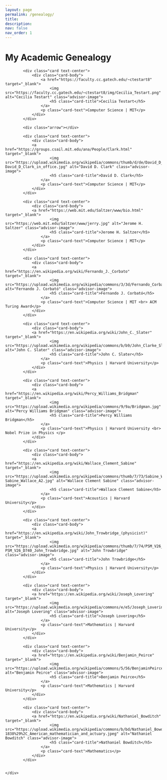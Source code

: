 ```yaml
---
layout: page
permalink: /genealogy/
title: 
description: 
nav: false
nav_order: 1
---
```














<head>
    <meta charset="UTF-8">
    <meta name="viewport" content="width=device-width, initial-scale=1.0">
    <title>Academic Genealogy</title>
    <style>
        .card {
            margin: 10px 0;
        }
        .arrow {
            width: 30px;
            height: 30px;
            background: url('https://commons.wikimedia.org/wiki/File:Arrow_down_font_awesome.svg') no-repeat center center;
            background-size: contain;
            margin: 10px auto;
        }
        .advisor-image {
            max-width: 100px;
            height: auto;
            border-radius: 50%;
            margin-bottom: 10px;
        }
    </style>
</head>


<div class="container">
    <h1 class="text-center mb-4">My Academic Genealogy</h1>
    <div class="row">
        <div class="col-md-8 offset-md-2">

            <div class="card text-center">
                <div class="card-body">
                    <a href="https://faculty.cc.gatech.edu/~ctestart8" target="_blank">
                        <img src="https://faculty.cc.gatech.edu/~ctestart8/img/Cecilia_Testart.png" alt="Cecilia Testart" class="advisor-image">
                        <h5 class="card-title">Cecilia Testart</h5>
                    </a>
                    <p class="card-text">Computer Science | MIT</p>
                </div>
            </div>

            <div class="arrow"></div>

            <div class="card text-center">
                <div class="card-body">
                <a href="https://groups.csail.mit.edu/ana/People/Clark.html" target="_blank">
                        <img src="https://upload.wikimedia.org/wikipedia/commons/thumb/d/de/David_D_Clark_in_office.jpg/480px-David_D_Clark_in_office.jpg" alt="David D. Clark" class="advisor-image">
                        <h5 class="card-title">David D. Clark</h5>
                    </a>
                    <p class="card-text">Computer Science | MIT</p>
                </div>
            </div>
            
            <div class="card text-center">
                <div class="card-body">
                <a href="https://web.mit.edu/Saltzer/www/bio.html" target="_blank">
                        <img src="https://web.mit.edu/Saltzer/www/jerry.jpg" alt="Jerome H. Saltzer" class="advisor-image">
                        <h5 class="card-title">Jerome H. Saltzer</h5>
                    </a>
                    <p class="card-text">Computer Science | MIT</p>
                </div>
            </div>
            
            <div class="card text-center">
                <div class="card-body">
                <a href="https://en.wikipedia.org/wiki/Fernando_J._Corbato" target="_blank">
                        <img src="https://upload.wikimedia.org/wikipedia/commons/3/3d/Fernando_Corbato.jpg" alt="Fernando J. Corbató" class="advisor-image">
                        <h5 class="card-title">Fernando J. Corbató</h5>
                    </a>
                    <p class="card-text">Computer Science | MIT <br> ACM Turing Award</p>
                </div>
            </div>
            
            <div class="card text-center">
                <div class="card-body">
                <a href="https://en.wikipedia.org/wiki/John_C._Slater" target="_blank">
                        <img src="https://upload.wikimedia.org/wikipedia/commons/b/b9/John_Clarke_Slater_1952_London.jpg" alt="John C. Slater" class="advisor-image">
                        <h5 class="card-title">John C. Slater</h5>
                    </a>
                    <p class="card-text">Physics | Harvard University</p>
                </div>
            </div>
            
            <div class="card text-center">
                <div class="card-body">
                <a href="https://en.wikipedia.org/wiki/Percy_Williams_Bridgman" target="_blank">
                        <img src="https://upload.wikimedia.org/wikipedia/commons/9/9a/Bridgman.jpg" alt="Percy Williams Bridgman" class="advisor-image">
                        <h5 class="card-title">Percy Williams Bridgman</h5>
                    </a>
                    <p class="card-text">Physics | Harvard University <br> Nobel Prize in Physics </p>
                </div>
            </div>
            
            <div class="card text-center">
                <div class="card-body">
                <a href="https://en.wikipedia.org/wiki/Wallace_Clement_Sabine" target="_blank">
                        <img src="https://upload.wikimedia.org/wikipedia/commons/thumb/7/73/Sabine_Wallace_A2.jpg/440px-Sabine_Wallace_A2.jpg" alt="Wallace Clement Sabine" class="advisor-image">
                        <h5 class="card-title">Wallace Clement Sabine</h5>
                    </a>
                    <p class="card-text">Acoustics | Harvard University</p>
                </div>
            </div>
            
            <div class="card text-center">
                <div class="card-body">
                <a href="https://en.wikipedia.org/wiki/John_Trowbridge_(physicist)" target="_blank">
                        <img src="https://upload.wikimedia.org/wikipedia/commons/thumb/7/74/PSM_V26_D740_John_Trowbridge.jpg/440px-PSM_V26_D740_John_Trowbridge.jpg" alt="John Trowbridge" class="advisor-image">
                        <h5 class="card-title">John Trowbridge</h5>
                    </a>
                    <p class="card-text">Physics | Harvard University</p>
                </div>
            </div>
            
            <div class="card text-center">
                <div class="card-body">
                <a href="https://en.wikipedia.org/wiki/Joseph_Lovering" target="_blank">
                        <img src="https://upload.wikimedia.org/wikipedia/commons/e/e5/Joseph_Lovering_by_William_Notman.jpg" alt="Joseph Lovering" class="advisor-image">
                        <h5 class="card-title">Joseph Lovering</h5>
                    </a>
                    <p class="card-text">Mathematics | Harvard University</p>
                </div>
            </div>
            
            <div class="card text-center">
                <div class="card-body">
                <a href="https://en.wikipedia.org/wiki/Benjamin_Peirce" target="_blank">
                        <img src="https://upload.wikimedia.org/wikipedia/commons/5/56/BenjaminPeirce5.jpg" alt="Benjamin Peirce" class="advisor-image">
                        <h5 class="card-title">Benjamin Peirce</h5>
                    </a>
                    <p class="card-text">Mathematics | Harvard University</p>
                </div>
            </div>
            
            <div class="card text-center">
                <div class="card-body">
                <a href="https://en.wikipedia.org/wiki/Nathaniel_Bowditch" target="_blank">
                        <img src="https://upload.wikimedia.org/wikipedia/commons/b/bd/Nathaniel_Bowditch_%281773-1838%29%2C_American_mathematician_and_actuary.jpeg" alt="Nathaniel Bowditch" class="advisor-image">
                        <h5 class="card-title">Nathaniel Bowditch</h5>
                    </a>
                    <p class="card-text">Mathematics</p>
                </div>
            </div>
            

    </div>
</div>


<script src="https://code.jquery.com/jquery-3.5.1.slim.min.js"></script>
<script src="https://cdn.jsdelivr.net/npm/@popperjs/core@2.9.2/dist/umd/popper.min.js"></script>
<script src="https://stackpath.bootstrapcdn.com/bootstrap/4.5.2/js/bootstrap.min.js"></script>

